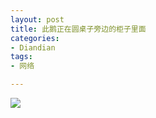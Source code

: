 ```yaml
---
layout: post
title: 此鹅正在圆桌子旁边的柜子里面
categories:
- Diandian
tags:
- 网络

---
```

<img src="http://m3.img.srcdd.com/farm4/d/2012/0627/10/EA33DE62A67F06D168F04D782BB2CDCE_B500_900_500_275.JPEG" />‍
<br />
<p></p>